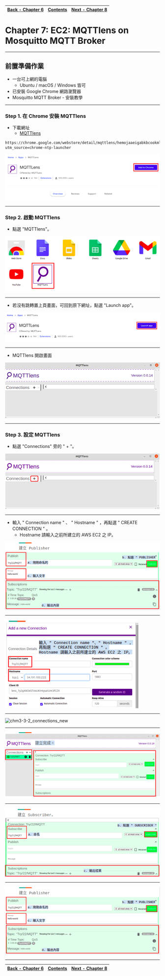 |[Back - Chapter 6](https://github.com/xuan103/MQTT/blob/main/document/AWS:%20EC2_Install_MQTT.md)|[Contents](https://github.com/xuan103/MQTT/blob/main/README.md)| [Next - Chapter 8](https://github.com/xuan103/MQTT/blob/main/document/AWS:%20EC2_Install_Node-RED.md)
---| ---| ---|

# Chapter 7: EC2: MQTTlens on Mosquitto MQTT Broker

---
## 前置準備作業

- 一台可上網的電腦
    - Ubuntu / macOS / Windows 皆可
- 已安裝 Google Chrome 網路瀏覽器
- Mosquitto MQTT Broker - 安裝教學

---
### Step 1. 在 Chrome 安裝 MQTTlens

- 下載網址
    - [MQTTlens](https://chrome.google.com/webstore/detail/mqttlens/hemojaaeigabkbcookmlgmdigohjobjm?utm_source=chrome-ntp-launcher)

```
https://chrome.google.com/webstore/detail/mqttlens/hemojaaeigabkbcookmlgmdigohjobjm?utm_source=chrome-ntp-launcher
```

![chm1_add_tool](https://github.com/xuan103/MQTT/blob/main/document/png/chm1_add_tool.png)

---
### Step 2. 啟動 MQTTlens

- 點選 "MQTTlens"。

![chm2-1_mqttlen](https://github.com/xuan103/MQTT/blob/main/document/png/chm2-1_mqttlen.png)

---

- 若沒有跳轉置上頁畫面，可回到原下網址，點選 "Launch app"。

![chm2-2_launch_app](https://github.com/xuan103/MQTT/blob/main/document/png/chm2-2_launch_app.png)

---
- MQTTlens 開啟畫面

![chm2-3_open_mqttlen](https://github.com/xuan103/MQTT/blob/main/document/png/chm2-3_open_mqttlen.png)

---
### Step 3. 設定 MQTTlens

- 點選 "Connections" 旁的 " + "。

![chm3-1_connections](https://github.com/xuan103/MQTT/blob/main/document/png/chm3-1_connections.png)

---

- 輸入 " Connection name " 、 " Hostname " ，再點選 " CREATE CONNECTION " 。
    - Hostname 請輸入之前所建立的 AWS EC2 之 IP。

![chm3-2_connections_add](https://github.com/xuan103/MQTT/blob/main/document/png/chm3-2_connections_add.png)

---

![chm3-3-1_connections_new](https://github.com/xuan103/MQTT/blob/main/document/png/chm3-3-1_connections_new.png)

---

![chm3-3-2_connections_new](https://github.com/xuan103/MQTT/blob/main/document/png/chm3-3-2_connections_new)

---

![chm3-4_connections_ok](https://github.com/xuan103/MQTT/blob/main/document/png/chm3-4_connections_ok.png)

---

![chm3-5_subscriber](https://github.com/xuan103/MQTT/blob/main/document/png/chm3-5_subscriber.png)

---

![chm3-6_publisher](https://github.com/xuan103/MQTT/blob/main/document/png/chm3-6_publisher.png)

---
|[Back - Chapter 6](https://github.com/xuan103/MQTT/blob/main/document/AWS:%20EC2_Install_MQTT.md)|[Contents](https://github.com/xuan103/MQTT/blob/main/README.md)| [Next - Chapter 8](https://github.com/xuan103/MQTT/blob/main/document/AWS:%20EC2_Install_Node-RED.md)
---| ---| ---|